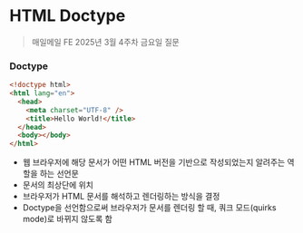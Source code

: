 # HTML Doctype

> 매일메일 FE 2025년 3월 4주차 금요일 질문

### Doctype
```html
<!doctype html>
<html lang="en">
  <head>
    <meta charset="UTF-8" />
    <title>Hello World!</title>
  </head>
  <body></body>
</html>
```
- 웹 브라우저에 해당 문서가 어떤 HTML 버전을 기반으로 작성되었는지 알려주는 역할을 하는 선언문
- 문서의 최상단에 위치
- 브라우저가 HTML 문서를 해석하고 렌더링하는 방식을 결정
- Doctype을 선언함으로써 브라우저가 문서를 렌더링 할 때, 쿼크 모드(quirks mode)로 바뀌지 않도록 함